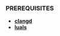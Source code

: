 ### PREREQUISITES

- **[clangd](https://clangd.llvm.org/installation)**
- **[luals](https://luals.github.io/#neovim-install)**
